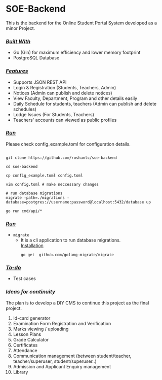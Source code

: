 # SOE-Backend

This is the backend for the Online Student Portal System developed as a minor Project.

### <i><u> Built With </u></i>

- Go (Gin) for maximum efficiency and lower memory footprint
- PostgreSQL Database

### <i><u> Features </u></i>

- Supports JSON REST API
- Login & Registration (Students, Teachers, Admin)
- Notices (Admin can publish and delete notices)
- View Faculty, Department, Program and other details easily
- Daily Schedule for students, teachers (Admin can publish and delete schedules)
- Lodge Issues (For Students, Teachers)
- Teachers' accounts can viewed as public profiles

### <u><i>Run</i></u>

Please check config_example.toml for configuration details.

```shell

git clone https://github.com/roshanlc/soe-backend

cd soe-backend

cp config_example.toml config.toml

vim config.toml # make neccessary changes

# run database migrations
migrate -path=./migrations -database=postgres://username:password@localhost:5432/database up

go run cmd/api/*

```

### <u><i>Run</i></u>

- `migrate`
  - It is a cli application to run database migrations.</br>
    <u>Installation</u>
    ```shell
    go get  github.com/golang-migrate/migrate
    ```

### <u><i>To-do</i></u>

- Test cases

### <u><i>Ideas for continuity</i></u>

The plan is to develop a DIY CMS to continue this project as the final project.

1. Id-card generator
2. Examination Form Registration and Verification
3. Marks viewing / uploading
4. Lesson Plans
5. Grade Calculator
6. Certificates
7. Attendance
8. Communication management (between student/teacher, teacher/superuser, student/superuser..)
9. Admission and Applicant Enquiry management
10. Library
